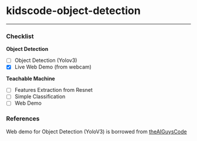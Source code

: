 # kidscode-object-detection

------

### Checklist

**Object Detection**

- [ ] Object Detection (Yolov3)
- [x] Live Web Demo (from webcam)

**Teachable Machine**
- [ ] Features Extraction from Resnet 
- [ ] Simple Classification
- [ ] Web Demo

### References

Web demo for Object Detection (YoloV3) is borrowed from [theAIGuysCode](https://github.com/theAIGuysCode/Object-Detection-API)


